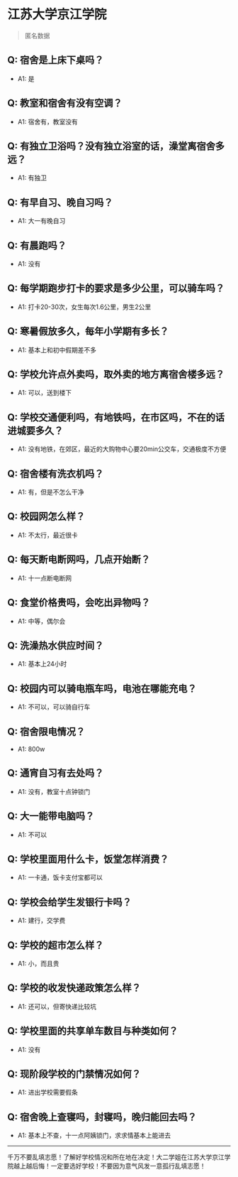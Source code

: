 # 江苏大学京江学院
> 匿名数据
## Q: 宿舍是上床下桌吗？
- A1: 是
## Q: 教室和宿舍有没有空调？
- A1: 宿舍有，教室没有
## Q: 有独立卫浴吗？没有独立浴室的话，澡堂离宿舍多远？
- A1: 有独卫
## Q: 有早自习、晚自习吗？
- A1: 大一有晚自习
## Q: 有晨跑吗？
- A1: 没有
## Q: 每学期跑步打卡的要求是多少公里，可以骑车吗？
- A1: 打卡20-30次，女生每次1.6公里，男生2公里
## Q: 寒暑假放多久，每年小学期有多长？
- A1: 基本上和初中假期差不多
## Q: 学校允许点外卖吗，取外卖的地方离宿舍楼多远？
- A1: 可以，送到楼下
## Q: 学校交通便利吗，有地铁吗，在市区吗，不在的话进城要多久？
- A1: 没有地铁，在郊区，最近的大购物中心要20min公交车，交通极度不方便
## Q: 宿舍楼有洗衣机吗？
- A1: 有，但是不怎么干净
## Q: 校园网怎么样？
- A1: 不太行，最近很卡
## Q: 每天断电断网吗，几点开始断？
- A1: 十一点断电断网
## Q: 食堂价格贵吗，会吃出异物吗？
- A1: 中等，偶尔会
## Q: 洗澡热水供应时间？
- A1: 基本上24小时
## Q: 校园内可以骑电瓶车吗，电池在哪能充电？
- A1: 不可以，可以骑自行车
## Q: 宿舍限电情况？
- A1: 800w
## Q: 通宵自习有去处吗？
- A1: 没有，教室十点钟锁门
## Q: 大一能带电脑吗？
- A1: 不可以
## Q: 学校里面用什么卡，饭堂怎样消费？
- A1: 一卡通，饭卡支付宝都可以
## Q: 学校会给学生发银行卡吗？
- A1: 建行，交学费
## Q: 学校的超市怎么样？
- A1: 小，而且贵
## Q: 学校的收发快递政策怎么样？
- A1: 还可以，但寄快递比较坑
## Q: 学校里面的共享单车数目与种类如何？
- A1: 没有
## Q: 现阶段学校的门禁情况如何？
- A1: 进出学校需要假条
## Q: 宿舍晚上查寝吗，封寝吗，晚归能回去吗？
- A1: 基本上不查，十一点阿姨锁门，求求情基本上能进去
***
千万不要乱填志愿！了解好学校情况和所在地在决定！大二学姐在江苏大学京江学院越上越后悔！一定要选好学校！不要因为意气风发一意孤行乱填志愿！
